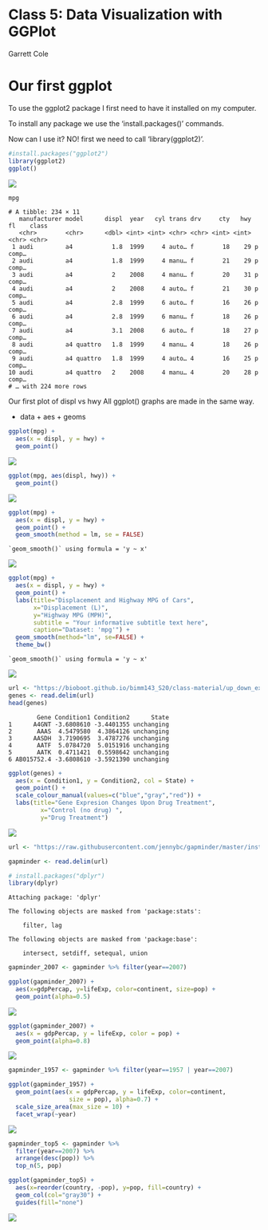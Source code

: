 Class 5: Data Visualization with GGPlot
================
Garrett Cole

# Our first ggplot

To use the ggplot2 package I first need to have it installed on my
computer.

To install any package we use the ‘install.packages()’ commands.

Now can I use it? NO! first we need to call ‘library(ggplot2)’.

``` r
#install.packages("ggplot2")
library(ggplot2)
ggplot()
```

![](class05_files/figure-gfm/unnamed-chunk-1-1.png)

``` r
mpg
```

    # A tibble: 234 × 11
       manufacturer model      displ  year   cyl trans drv     cty   hwy fl    class
       <chr>        <chr>      <dbl> <int> <int> <chr> <chr> <int> <int> <chr> <chr>
     1 audi         a4           1.8  1999     4 auto… f        18    29 p     comp…
     2 audi         a4           1.8  1999     4 manu… f        21    29 p     comp…
     3 audi         a4           2    2008     4 manu… f        20    31 p     comp…
     4 audi         a4           2    2008     4 auto… f        21    30 p     comp…
     5 audi         a4           2.8  1999     6 auto… f        16    26 p     comp…
     6 audi         a4           2.8  1999     6 manu… f        18    26 p     comp…
     7 audi         a4           3.1  2008     6 auto… f        18    27 p     comp…
     8 audi         a4 quattro   1.8  1999     4 manu… 4        18    26 p     comp…
     9 audi         a4 quattro   1.8  1999     4 auto… 4        16    25 p     comp…
    10 audi         a4 quattro   2    2008     4 manu… 4        20    28 p     comp…
    # … with 224 more rows

Our first plot of displ vs hwy All ggplot() graphs are made in the same
way.

- data + aes + geoms

``` r
ggplot(mpg) + 
  aes(x = displ, y = hwy) +
  geom_point()
```

![](class05_files/figure-gfm/unnamed-chunk-3-1.png)

``` r
ggplot(mpg, aes(displ, hwy)) +
  geom_point()
```

![](class05_files/figure-gfm/unnamed-chunk-3-2.png)

``` r
ggplot(mpg) + 
  aes(x = displ, y = hwy) +
  geom_point() +
  geom_smooth(method = lm, se = FALSE)
```

    `geom_smooth()` using formula = 'y ~ x'

![](class05_files/figure-gfm/unnamed-chunk-4-1.png)

``` r
ggplot(mpg) + 
  aes(x = displ, y = hwy) +
  geom_point() +
  labs(title="Displacement and Highway MPG of Cars",
       x="Displacement (L)", 
       y="Highway MPG (MPH)",
       subtitle = "Your informative subtitle text here",
       caption="Dataset: 'mpg'") +
  geom_smooth(method="lm", se=FALSE) +
  theme_bw()
```

    `geom_smooth()` using formula = 'y ~ x'

![](class05_files/figure-gfm/unnamed-chunk-5-1.png)

``` r
url <- "https://bioboot.github.io/bimm143_S20/class-material/up_down_expression.txt"
genes <- read.delim(url)
head(genes)
```

            Gene Condition1 Condition2      State
    1      A4GNT -3.6808610 -3.4401355 unchanging
    2       AAAS  4.5479580  4.3864126 unchanging
    3      AASDH  3.7190695  3.4787276 unchanging
    4       AATF  5.0784720  5.0151916 unchanging
    5       AATK  0.4711421  0.5598642 unchanging
    6 AB015752.4 -3.6808610 -3.5921390 unchanging

``` r
ggplot(genes) + 
  aes(x = Condition1, y = Condition2, col = State) +
  geom_point() +
  scale_colour_manual(values=c("blue","gray","red")) +
  labs(title="Gene Expresion Changes Upon Drug Treatment",
         x="Control (no drug) ",
         y="Drug Treatment")
```

![](class05_files/figure-gfm/unnamed-chunk-6-1.png)

``` r
url <- "https://raw.githubusercontent.com/jennybc/gapminder/master/inst/extdata/gapminder.tsv"

gapminder <- read.delim(url)

# install.packages("dplyr")
library(dplyr)
```


    Attaching package: 'dplyr'

    The following objects are masked from 'package:stats':

        filter, lag

    The following objects are masked from 'package:base':

        intersect, setdiff, setequal, union

``` r
gapminder_2007 <- gapminder %>% filter(year==2007)

ggplot(gapminder_2007) +
  aes(x=gdpPercap, y=lifeExp, color=continent, size=pop) +
  geom_point(alpha=0.5)
```

![](class05_files/figure-gfm/unnamed-chunk-7-1.png)

``` r
ggplot(gapminder_2007) + 
  aes(x = gdpPercap, y = lifeExp, color = pop) +
  geom_point(alpha=0.8)
```

![](class05_files/figure-gfm/unnamed-chunk-7-2.png)

``` r
gapminder_1957 <- gapminder %>% filter(year==1957 | year==2007)

ggplot(gapminder_1957) + 
  geom_point(aes(x = gdpPercap, y = lifeExp, color=continent,
                 size = pop), alpha=0.7) + 
  scale_size_area(max_size = 10) +
  facet_wrap(~year)
```

![](class05_files/figure-gfm/unnamed-chunk-8-1.png)

``` r
gapminder_top5 <- gapminder %>% 
  filter(year==2007) %>% 
  arrange(desc(pop)) %>% 
  top_n(5, pop)

ggplot(gapminder_top5) +
  aes(x=reorder(country, -pop), y=pop, fill=country) +
  geom_col(col="gray30") +
  guides(fill="none")
```

![](class05_files/figure-gfm/unnamed-chunk-9-1.png)
